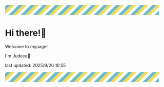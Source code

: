 <!-- Header image -->
<img src="./pokemon/pokemon_39.png" width="1000">

# Hi there!👋

Welcome to mypage!

I'm Judeee🐷

last updated: 2025/9/26 10:55

<!-- Footer image -->
<img src="./pokemon/pokemon_39.png" width="1000">
